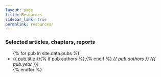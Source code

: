 ```yaml
---
layout: page
title: Resources
sidebar_link: true
permalink: resources/
---
```



### Selected articles, chapters, reports
  
<ul>
{% for pub in site.data.pubs %}
<li>
 <a href="{{ pub.link }}">{{ pub.title }}</a>{% if pub.authors %},{% endif %} <em>{{ pub.authors }} ({{ pub.year }})</em>
</li>
{% endfor %}
</ul>

